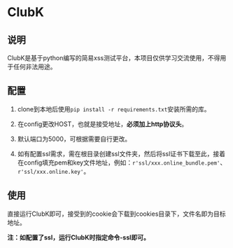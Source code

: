 # ClubK

## 说明

ClubK是基于python编写的简易xss测试平台，本项目仅供学习交流使用，不得用于任何非法用途。

## 配置

1. clone到本地后使用`pip install -r requirements.txt`安装所需的库。

2. 在config更改HOST，也就是接受地址，**必须加上http协议头**。

3. 默认端口为5000，可根据需要自行更改。

4. 如有配置ssl需求，需在根目录创建ssl文件夹，然后将ssl证书下载至此，接着在config填充pem和key文件地址，例如：`r'ssl/xxx.online_bundle.pem'`、`r'ssl/xxx.online.key'`。
## 使用

直接运行ClubK即可，接受到的cookie会下载到cookies目录下，文件名即为目标地址。

**注：如配置了ssl，运行ClubK时指定命令-ssl即可。**